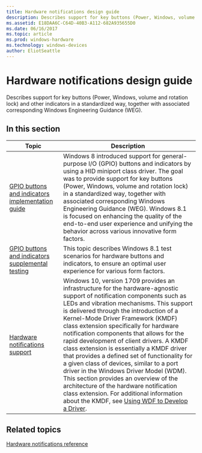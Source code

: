 ```yaml
---
title: Hardware notifications design guide
description: Describes support for key buttons (Power, Windows, volume and rotation lock) and other indicators in a standardized way, together with associated corresponding Windows Engineering Guidance (WEG).
ms.assetid: E18DAA6C-C64D-40B3-A112-682A935655D0
ms.date: 06/16/2017
ms.topic: article
ms.prod: windows-hardware
ms.technology: windows-devices
author: EliotSeattle
---
```


# Hardware notifications design guide

Describes support for key buttons (Power, Windows, volume and rotation lock) and other indicators in a standardized way, together with associated corresponding Windows Engineering Guidance (WEG).

## In this section

|Topic|Description|
|----|----|
|[GPIO buttons and indicators implementation guide](gpio-buttons-and-indicators-implementation-guide-for-windows-8-1.md)|Windows 8 introduced support for general-purpose I/O (GPIO) buttons and indicators by using a HID miniport class driver. The goal was to provide support for key buttons (Power, Windows, volume and rotation lock) in a standardized way, together with associated corresponding Windows Engineering Guidance (WEG). Windows 8.1 is focused on enhancing the quality of the end-to-end user experience and unifying the behavior across various innovative form factors.|
|[GPIO buttons and indicators supplemental testing](gpio-buttons-and-indicators-supplemental-certification-testing-for-windows-8-1.md)|This topic describes Windows 8.1 test scenarios for hardware buttons and indicators, to ensure an optimal user experience for various form factors.|
|[Hardware notifications support](hardware-notifications-support.md)|Windows 10, version 1709 provides an infrastructure for the hardware-agnostic support of notification components such as LEDs and vibration mechanisms. This support is delivered through the introduction of a Kernel-Mode Driver Framework (KMDF) class extension specifically for hardware notification components that allows for the rapid development of client drivers. A KMDF class extension is essentially a KMDF driver that provides a defined set of functionality for a given class of devices, similar to a port driver in the Windows Driver Model (WDM). This section provides an overview of the architecture of the hardware notification class extension. For additional information about the KMDF, see [Using WDF to Develop a Driver](https://docs.microsoft.com/windows-hardware/drivers/wdf/using-the-framework-to-develop-a-driver).|

## Related topics

[Hardware notifications reference](https://docs.microsoft.com/windows-hardware/drivers/ddi/content/index)

